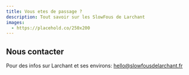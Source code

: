 ```yaml
---
title: Vous etes de passage ?
description: Tout savoir sur les SlowFous de Larchant
images:
  - https://placehold.co/250x200
---
```

## Nous contacter

Pour des infos sur Larchant et ses environs:  [hello@slowfousdelarchant.fr](hello@slowfousdelarchant.fr)
